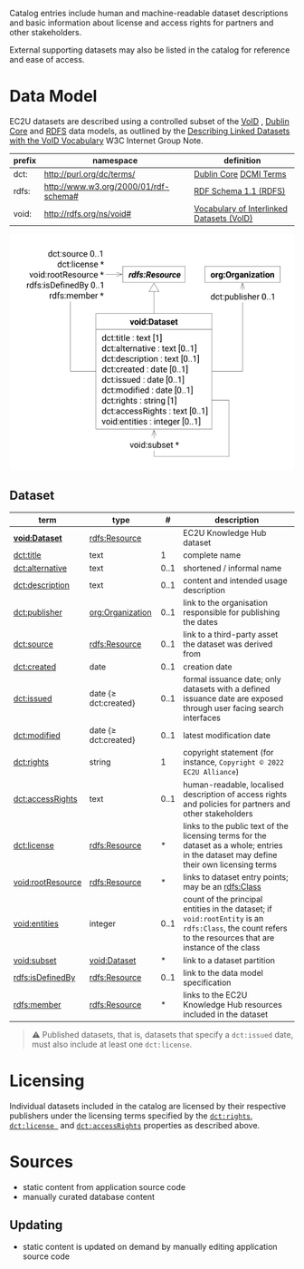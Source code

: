 Catalog entries include human and machine-readable dataset descriptions and basic information about
license and access rights for partners and other stakeholders.

External supporting datasets may also be listed in the catalog for reference and ease of access.

# Data Model

EC2U datasets are described using a controlled subset
of
the [VoID](https://www.w3.org/TR/void/) , [Dublin Core](https://www.dublincore.org/specifications/dublin-core/dcmi-terms/)
and [RDFS](https://www.w3.org/TR/rdf11-schema/) data models, as outlined by
the [Describing Linked Datasets with the VoID Vocabulary](https://www.w3.org/TR/void/) W3C Internet Group Note.

| prefix | namespace                             | definition                                                                                                                |
|--------|---------------------------------------|---------------------------------------------------------------------------------------------------------------------------|
| dct:   | http://purl.org/dc/terms/             | [Dublin Core](https://www.dublincore.org) [DCMI Terms](https://www.dublincore.org/specifications/dublin-core/dcmi-terms/) |
| rdfs:  | http://www.w3.org/2000/01/rdf-schema# | [RDF Schema 1.1 (RDFS)](https://www.w3.org/TR/rdf11-schema/)                                                              |
| void:  | http://rdfs.org/ns/void#              | [Vocabulary of Interlinked Datasets (VoID)](http://vocab.deri.ie/void)                                                    |

![dataset data model](index/datasets.svg#75)

## Dataset

| term                                                                                                                  | type                                   | #    | description                                                                                                                                               |
|-----------------------------------------------------------------------------------------------------------------------|----------------------------------------|------|-----------------------------------------------------------------------------------------------------------------------------------------------------------|
| **[void:Dataset](https://www.w3.org/TR/void/#dataset)**                                                               | [rdfs:Resource](resources.md)          |      | EC2U Knowledge Hub dataset                                                                                                                                |
| [dct:title](https://www.dublincore.org/specifications/dublin-core/dcmi-terms/terms/title/)                            | text                                   | 1    | complete name                                                                                                                                             |
| [dct:alternative](https://www.dublincore.org/specifications/dublin-core/dcmi-terms/terms/alternative/)                | text                                   | 0..1 | shortened / informal name                                                                                                                                 |
| [dct:description](https://www.dublincore.org/specifications/dublin-core/dcmi-terms/terms/description/)                | text                                   | 0..1 | content and intended usage description                                                                                                                    |
| [dct:publisher](https://www.dublincore.org/specifications/dublin-core/dcmi-terms/#http://purl.org/dc/terms/publisher) | [org:Organization](agents.md)          | 0..1 | link to the organisation responsible for publishing the dates                                                                                             |
| [dct:source](https://www.dublincore.org/specifications/dublin-core/dcmi-terms/#http://purl.org/dc/terms/source)       | [rdfs:Resource](resources.md)          | 0..1 | link to a third-party asset the dataset was derived from                                                                                                  |
| [dct:created](https://www.dublincore.org/specifications/dublin-core/dcmi-terms/terms/created/)                        | date                                   | 0..1 | creation date                                                                                                                                             |
| [dct:issued](https://www.dublincore.org/specifications/dublin-core/dcmi-terms/terms/issued/)                          | date {≥ dct:created}                   | 0..1 | formal issuance date; only datasets with a defined issuance date are exposed through user facing search interfaces                                        |
| [dct:modified](https://www.dublincore.org/specifications/dublin-core/dcmi-terms/terms/modified/)                      | date {≥ dct:created}                   | 0..1 | latest modification date                                                                                                                                  |
| [dct:rights](https://www.w3.org/TR/vocab-dcat-2/#Property:resource_rights)                                            | string                                 | 1    | copyright statement (for instance, `Copyright © 2022 EC2U Alliance`)                                                                                      |
| [dct:accessRights](https://www.w3.org/TR/vocab-dcat-2/#Property:resource_access_rights)                               | text                                   | 0..1 | human-readable, localised description of access rights and policies for partners and other stakeholders                                                   |
| [dct:license](https://www.w3.org/TR/vocab-dcat-2/#Property:resource_license)                                          | [rdfs:Resource](resources.md)          | *    | links to the public text of the licensing terms for the dataset as a whole; entries in the dataset may define their own licensing terms                   |
| [void:rootResource](https://www.w3.org/TR/void/#root-resource)                                                        | [rdfs:Resource](resources.md)          | *    | links to dataset entry points; may be an [rdfs:Class](https://www.w3.org/TR/rdf-schema/#ch_class)                                                         |
| [void:entities](https://www.w3.org/TR/void/#statistics)                                                               | integer                                | 0..1 | count of the principal entities in the dataset; if `void:rootEntity` is an `rdfs:Class`, the count refers to the resources that are instance of the class |
| [void:subset](https://www.w3.org/TR/void/#subset)                                                                     | [void:Dataset](#dataset)               | *    | link to a dataset partition                                                                                                                               |
| [rdfs:isDefinedBy](https://www.w3.org/TR/rdf-schema/#ch_isdefinedby)                                                  | [rdfs:Resource](resources.md)          | 0..1 | link to the data model specification                                                                                                                      |
| [rdfs:member](https://www.w3.org/TR/rdf-schema/#ch_member)                                                            | [rdfs:Resource](resources.md#resource) | *    | links to the EC2U Knowledge Hub resources included in the dataset                                                                                         |

> **⚠️** Published datasets, that is, datasets that specify a `dct:issued` date, must also include at least
> one `dct:license`.

# Licensing

Individual datasets included in the catalog are licensed by their respective publishers under the licensing terms
specified by
the [`dct:rights`](https://www.w3.org/TR/vocab-dcat-2/#Property:resource_rights), [`dct:license `](https://www.w3.org/TR/vocab-dcat-2/#Property:resource_license)
and  [`dct:accessRights`](https://www.w3.org/TR/vocab-dcat-2/#Property:resource_access_rights) properties as described
above.

# Sources

* static content from application source code
* manually curated database content

## Updating

* static content is updated on demand by manually editing application source code
